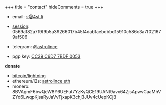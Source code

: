 +++
title = "contact"
hideComments = true
+++

- email: [~@4st.li](mailto:~@4st.li)

- [session](https://getsession.org/): 0569a182a7f9f9b5a39266017b45f4dab1aebdbbd15910c586c3a7f021679af506

- telegram: [@astrolince](https://t.me/astrolince)

- pgp key: [CC39 C6D7 7BDF 0053](https://keybase.io/astrolince/pgp_keys.asc?fingerprint=4678098bf5783d3f5d506eb6cc39c6d77bdf0053)

**donate**

- [bitcoin/lightning](https://checkout.opennode.com/p/32c4dcff-1ef4-44ba-908e-cccf7f564233)
- ethereum/l2s: [astrolince.eth](https://app.zerion.io/0x70b9f12c83c1d7ae588682dc4787a30cdacfc4fd/overview?name=astrolince.eth)
- monero: 8BVAgmF6bwQeW8Y6UEFut7YzKyQCE19UANt9avx64ZjsApwvCaaMhVZYd6LwqpKjsaRyJaVvTjxapK3chj3JUv4cUepKCjB
